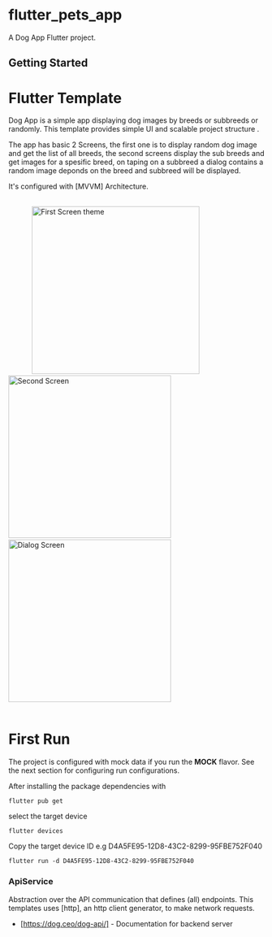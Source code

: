 # flutter_pets_app

A  Dog App Flutter project.

## Getting Started

# Flutter Template

Dog App is a simple app displaying dog images by breeds or subbreeds or randomly. This template provides simple UI and scalable project structure . 

The app has basic 2 Screens, the first one is to display random dog image and get the list of all breeds, the second screens display the sub breeds and get images for a spesific breed, on taping on a subbreed a dialog contains a random image deponds on the breed and subbreed will be displayed. 

It's configured with [MVVM] Architecture. 

<br />
<div>
  &emsp;&emsp;&emsp;
  <img src="https://github.com/webfactorymk/flutter-template/blob/main/diagrams/light_theme.png" alt="First Screen theme" width="330">
  &emsp;&emsp;&emsp;&emsp;
  <img src="https://github.com/webfactorymk/flutter-template/blob/main/diagrams/dark_theme.jpg" alt="Second Screen" width="320">  
  &emsp;&emsp;&emsp;&emsp;
  <img src="https://github.com/webfactorymk/flutter-template/blob/main/diagrams/dark_theme.jpg" alt="Dialog Screen " width="320">  
</div>
<br />

[Navigation 2.0]: https://medium.com/flutter/learning-flutters-new-navigation-and-routing-system-7c9068155ade

# First Run

The project is configured with mock data if you run the **MOCK** flavor. See the next section for configuring run configurations.

After installing the package dependencies with 

```
flutter pub get
```

select the target device

```
flutter devices  
```

Copy the target device ID e.g D4A5FE95-12D8-43C2-8299-95FBE752F040

```
flutter run -d D4A5FE95-12D8-43C2-8299-95FBE752F040      
```


### ApiService

Abstraction over the API communication that defines (all) endpoints. 
This templates uses [http], an http client generator, to make network requests.

- [https://dog.ceo/dog-api/] - Documentation for backend server
